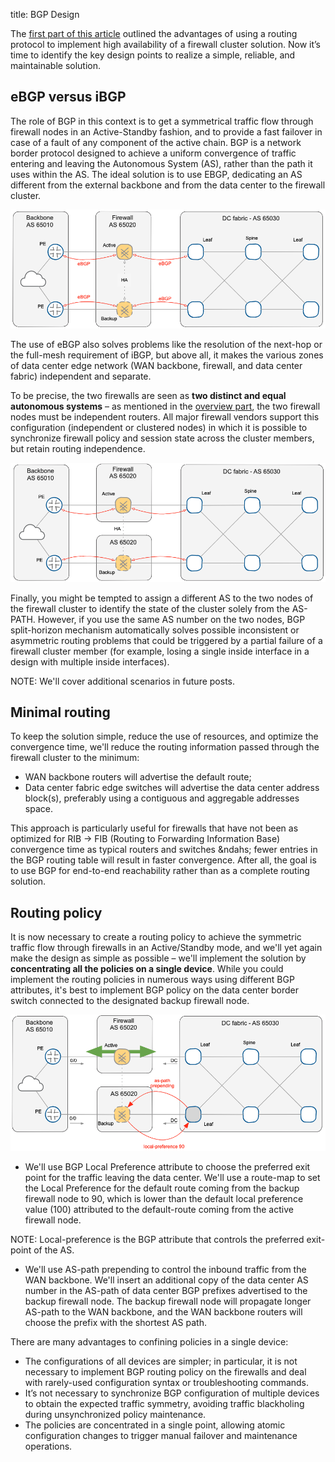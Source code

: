 title: BGP Design

The [first part of this article](index.html) outlined the advantages of using a routing protocol to implement high availability of a firewall cluster solution. Now it’s time to identify the key design points to realize a simple, reliable, and maintainable solution.

## eBGP versus iBGP

The role of BGP in this context is to get a symmetrical traffic flow through firewall nodes in an Active-Standby fashion, and to provide a fast failover in case of a fault of any component of the active chain. BGP is a network border protocol designed to achieve a uniform convergence of traffic entering and leaving the Autonomous System (AS), rather than the path it uses within the AS. The ideal solution is to use EBGP, dedicating an AS different from the external backbone and from the data center to the firewall cluster.

![Using EBGP across the firewall cluster](bgp-for-HA-02-01-ebgp.png)

The use of eBGP also solves problems like the resolution of the next-hop or the full-mesh requirement of iBGP, but above all, it makes the various zones of data center edge network (WAN backbone, firewall, and data center fabric) independent and separate.

To be precise, the two firewalls are seen as **two distinct and equal autonomous systems** &ndash; as mentioned in the [overview part](index.html), the two firewall nodes must be independent routers. All major firewall vendors support this configuration (independent or clustered nodes) in which it is possible to synchronize firewall policy and session state across the cluster members, but retain routing independence.

![BGP routing across active/standby paths](bgp-for-HA-02-02-active-backup.png)

Finally, you might be tempted to assign a different AS to the two nodes of the firewall cluster to identify the state of the cluster solely from the AS-PATH. However, if you use the same AS number on the two nodes, BGP split-horizon mechanism automatically solves possible inconsistent or asymmetric routing problems that could be triggered by a partial failure of a firewall cluster member (for example, losing a single inside interface in a design with multiple inside interfaces).

NOTE: We'll cover additional scenarios in future posts.

## Minimal routing

To keep the solution simple, reduce the use of resources, and optimize the convergence time, we'll reduce the routing information passed through the firewall cluster to the minimum:

* WAN backbone routers will advertise the default route;
* Data center fabric edge switches will advertise the data center address block(s), preferably using a contiguous and aggregable addresses space.

This approach is particularly useful for firewalls that have not been as optimized for RIB -&gt; FIB (Routing to Forwarding Information Base) convergence time as typical routers and switches &ndahs; fewer entries in the BGP routing table will result in faster convergence. After all, the goal is to use BGP for end-to-end reachability rather than as a complete routing solution.

## Routing policy

It is now necessary to create a routing policy to achieve the symmetric traffic flow through firewalls in an Active/Standby mode, and we'll yet again make the design as simple as possible &ndash; we'll implement the solution by **concentrating all the policies on a single device**. While you could implement the routing policies in numerous ways using different BGP attributes, it's best to implement BGP policy on the data center border switch connected to the designated backup firewall node.

![BGP policies implemented on data center border switch](bgp-for-HA-02-03-policies.png)

* We'll use BGP Local Preference attribute to choose the preferred exit point for the traffic leaving the data center. We'll use a route-map to set the Local Preference for the default route coming from the backup firewall node to 90, which is lower than the default local preference value (100) attributed to the default-route coming from the active firewall node.

NOTE: Local-preference is the BGP attribute that controls the preferred exit-point of the AS.

* We'll use AS-path prepending to control the inbound traffic from the WAN backbone. We'll insert an additional copy of the data center AS number in the AS-path of data center BGP prefixes advertised to the backup firewall node. The backup firewall node will propagate longer AS-path to the WAN backbone, and the WAN backbone routers will choose the prefix with the shortest AS path.

There are many advantages to confining policies in a single device:

*  The configurations of all devices are simpler; in particular, it is not necessary to implement BGP routing policy on the firewalls and deal with rarely-used configuration syntax or troubleshooting commands.
* It’s not necessary to synchronize BGP configuration of multiple devices to obtain the expected traffic symmetry, avoiding traffic blackholing during unsynchronized policy maintenance.
* The policies are concentrated in a single point, allowing atomic configuration changes to trigger manual failover and maintenance operations.
